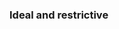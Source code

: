 ### Ideal and restrictive


<!--stackedit_data:
eyJoaXN0b3J5IjpbLTI0MjgzMDc5MSwtOTI4ODY2MzM5XX0=
-->
